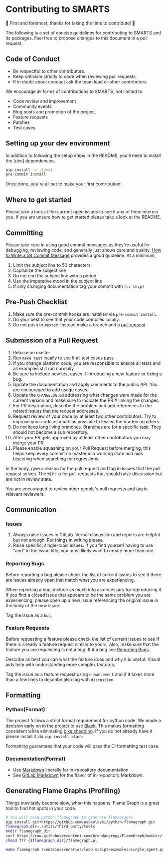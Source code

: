 # Contributing to SMARTS
🎉 First and foremost, thanks for taking the time to contribute! 🎉

The following is a set of concise guidelines for contributing to SMARTS and its packages. Feel free to propose changes to this document in a pull request.

## Code of Conduct
- Be respectful to other contributors. 
- Keep criticism strictly to code when reviewing pull requests.
- If in doubt about conduct ask the team lead or other contributors.

We encourage all forms of contributions to SMARTS, not limited to:
* Code review and improvement
* Community events
* Blog posts and promotion of the project.
* Feature requests
* Patches
* Test cases

## Setting up your dev environment

In addition to following the setup steps in the README, you'll need to install the [dev] dependencies.

```bash
pip install -e .[dev]
pre-commit install
```

Once done, you're all set to make your first contribution!

## Where to get started

Please take a look at the current open issues to see if any of them interest you. If you are unsure how to get started please take a look at the README.

## Committing

Please take care in using good commit messages as they're useful for debugging, reviewing code, and generally just shows care and quality. [How to Write a Git Commit Message](https://chris.beams.io/posts/git-commit/) provides a good guideline. At a minimum,

1. Limit the subject line to 50 characters
2. Capitalize the subject line
3. Do not end the subject line with a period
4. Use the imperative mood in the subject line
5. If only changing documentation tag your commit with `[ci skip]`

## Pre-Push Checklist

1. Make sure the pre-commit hooks are installed via `pre-commit install`.
2. Do your best to see that your code compiles locally.
3. Do not push to `master`. Instead make a branch and a [pull request](#Pull-Requests)

## Submission of a Pull Request

1. Rebase on master
2. Run `make test` locally to see if all test cases pass
3. If you change platform code, you are responsible to ensure all tests and all examples still run normally.   
4. Be sure to include new test cases if introducing a new feature or fixing a bug.
5. Update the documentation and apply comments to the public API. You are encouraged to add usage cases.
6. Update the `CHANGELOG.md` addressing what changes were made for the current version and make sure to indicate the PR # linking the changes.   
7. For PR description, describe the problem and add references to the related issues that the request addresses.
8. Request review of your code by at least two other contributors. Try to improve your code as much as possible to lessen the burden on others.
9. Do _not_ keep long living branches. Branches are for a specific task. They should not become a sub repository.
10. After your PR gets approved by at least other contributors you may merge your PR. 
11. Please enable squashing on your Pull Request before merging, this helps keep every commit on master in a working state and aids bisecting when searching for regressions.


In the body, give a reason for the pull request and tag in issues that the pull request solves. The `WIP:` is for pull requests that should raise discussion but are not in review state.

You are encouraged to review other people's pull requests and tag in relevant reviewers.

## Communication

### Issues

1. Always raise issues in GitLab. Verbal discussion and reports are helpful but _not_ enough. Put things in writing please.
2. Raise specific, single-topic issues. If you find yourself having to use "and" in the issue title, you most likely want to create more than one.

### Reporting Bugs
Before reporting a bug please check the list of current issues to see if there are issues already open that match what you are experiencing.

When reporting a bug, include as much info as necessary for reproducing it. If you find a closed issue that appears to be the same problem you are experiencing; please open up a new issue referencing the original issue in the body of the new issue.

Tag the issue as a `bug`.

### Feature Requests
Before requesting a feature please check the list of current issues to see if there is already a feature request similar to yours. Also, make sure that the feature you are requesting is not a bug. If it a bug see [Reporting Bugs](Reporting-Bugs).

Describe as best you can what the feature does and why it is useful. Visual aids help with understanding more complex features.

Tag the issue as a feature request using `enhancement` and if it takes more than a few lines to describe also tag with `discussion`.

## Formatting

### Python(Format)

The project follows a strict format requirement for python code. We made a decision early on in the project to use [Black](https://github.com/psf/black). This makes formatting consistent while eliminating [bike shedding](http://bikeshed.com/).
If you do not already have it please install it via `pip install black`.

Formatting guarantees that your code will pass the CI formatting test case.

### Documentation(Format)
- Use [Markdown](https://daringfireball.net/projects/markdown/) liberally for in-repository documentation
- See [GitLab Markdown](https://docs.gitlab.com/ee/user/markdown.html#gitlab-markdown) for the flavor of in-repository Markdown.



## Generating Flame Graphs (Profiling)

Things inevitably become slow, when this happens, Flame Graph is a great tool to find hot spots in your code.

```bash
# You will need python-flamegraph to generate flamegraphs
pip install git+https://github.com/asokoloski/python-flamegraph.git
flamegraph_dir=./utils/third_party/tools
mkdir flamegraph_dir
curl https://raw.githubusercontent.com/brendangregg/FlameGraph/master/flamegraph.pl > ./utils/third_party/tools/flamegraph.pl
chmod 777 {$flamegraph_dir}/flamegraph.pl

make flamegraph scenario=scenarios/loop script=examples/single_agent.py
```
